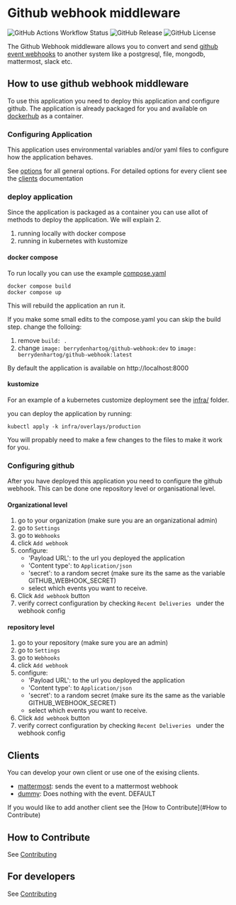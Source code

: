 # Github webhook middleware

![GitHub Actions Workflow Status](https://img.shields.io/github/actions/workflow/status/berrydenhartog/github-webhook/cicd.yml?label=tests)
![GitHub Release](https://img.shields.io/github/v/release/berrydenhartog/github-webhook?include_prereleases&sort=semver)
![GitHub License](https://img.shields.io/github/license/berrydenhartog/github-webhook)

The Github Webhook middleware allows you to convert and send [github event webhooks](https://docs.github.com/en/webhooks/webhook-events-and-payloads)  to another system like a postgresql, file, mongodb, mattermost, slack etc.

## How to use github webhook middleware

To use this application you need to deploy this application and configure github. The application is already packaged for you and available on [dockerhub](https://hub.docker.com/repository/docker/berrydenhartog/github-webhook) as a container.


### Configuring Application

This application uses environmental variables and/or yaml files to configure how the application behaves.

See [options](/docs/options.md) for all general options. For detailed options for every client see the [clients](#clients) documentation

### deploy application

Since the application is packaged as a container you can use allot of methods to deploy the application. We will explain 2.

1. running locally with docker compose
2. running in kubernetes with kustomize

#### docker compose

To run locally you can use the example [compose.yaml](compose.yaml)

```shell
docker compose build
docker compose up
```

This will rebuild the application an run it.

If you make some small edits to the compose.yaml you can skip the build step. change the folloing:

1. remove `build: .`
2. change `image: berrydenhartog/github-webhook:dev` to `image: berrydenhartog/github-webhook:latest`

By default the application is available on http://localhost:8000

#### kustomize

For an example of a kubernetes customize deployment see the [infra/](/infra/) folder.

you can deploy the application by running:

```shell
kubectl apply -k infra/overlays/production
```

You will propably need to make a few changes to the files to make it work for you.

### Configuring github

After you have deployed this application you need to configure the github webhook. This can be done one repository level or organisational level.

#### Organizational level

1. go to your organization (make sure you are an organizational admin)
2. go to `Settings`
3. go to `Webhooks`
4. click `Add webhook`
5. configure:
    - 'Payload URL': to the url you deployed the application
    - 'Content type': to `Application/json`
    - 'secret': to a random secret (make sure its the same as the variable GITHUB_WEBHOOK_SECRET)
    - select which events you want to receive.
6. Click `Add webhook` button
7. verify correct configuration by checking `Recent Deliveries ` under the webhook config

#### repository level

1. go to your repository (make sure you are an admin)
2. go to `Settings`
3. go to `Webhooks`
4. click `Add webhook`
5. configure:
    - 'Payload URL': to the url you deployed the application
    - 'Content type': to `Application/json`
    - 'secret': to a random secret (make sure its the same as the variable GITHUB_WEBHOOK_SECRET)
    - select which events you want to receive.
6. Click `Add webhook` button
7. verify correct configuration by checking `Recent Deliveries ` under the webhook config

## Clients

You can develop your own client or use one of the exising clients.

- [mattermost](./docs/mattermost-client.md): sends the event to a mattermost webhook
- [dummy](./docs/dummy-client.md): Does nothing with the event. DEFAULT

If you would like to add another client see the [How to Contribute](#How to Contribute)

## How to Contribute

See [Contributing](CONTRIBUTING.md)

## For developers

See [Contributing](/docs/developers.md)
